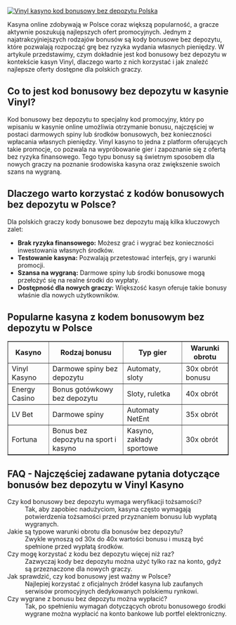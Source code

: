 [![Vinyl kasyno kod bonusowy bez depozytu Polska](https://123-caf.pages.dev/gitsignup.png)](https://vrmoo.ru/Bt82HjjY)

<div>     <p>Kasyna online zdobywają w Polsce coraz większą popularność, a gracze aktywnie poszukują najlepszych ofert promocyjnych. Jednym z najatrakcyjniejszych rodzajów bonusów są kody bonusowe bez depozytu, które pozwalają rozpocząć grę bez ryzyka wydania własnych pieniędzy. W artykule przedstawimy, czym dokładnie jest kod bonusowy bez depozytu w kontekście kasyn Vinyl, dlaczego warto z nich korzystać i jak znaleźć najlepsze oferty dostępne dla polskich graczy.</p>      <h2>Co to jest kod bonusowy bez depozytu w kasynie Vinyl?</h2>     <p>Kod bonusowy bez depozytu to specjalny kod promocyjny, który po wpisaniu w kasynie online umożliwia otrzymanie bonusu, najczęściej w postaci darmowych spiny lub środków bonusowych, bez konieczności wpłacania własnych pieniędzy. Vinyl kasyno to jedna z platform oferujących takie promocje, co pozwala na wypróbowanie gier i zapoznanie się z ofertą bez ryzyka finansowego. Tego typu bonusy są świetnym sposobem dla nowych graczy na poznanie środowiska kasyna oraz zwiększenie swoich szans na wygraną.</p>      <h2>Dlaczego warto korzystać z kodów bonusowych bez depozytu w Polsce?</h2>     <p>Dla polskich graczy kody bonusowe bez depozytu mają kilka kluczowych zalet:</p>     <ul>       <li><strong>Brak ryzyka finansowego:</strong> Możesz grać i wygrać bez konieczności inwestowania własnych środków.</li>       <li><strong>Testowanie kasyna:</strong> Pozwalają przetestować interfejs, gry i warunki promocji.</li>       <li><strong>Szansa na wygraną:</strong> Darmowe spiny lub środki bonusowe mogą przełożyć się na realne środki do wypłaty.</li>       <li><strong>Dostępność dla nowych graczy:</strong> Większość kasyn oferuje takie bonusy właśnie dla nowych użytkowników.</li>     </ul>      <h2>Popularne kasyna z kodem bonusowym bez depozytu w Polsce</h2>     <table border="1" cellpadding="5" cellspacing="0">       <thead>         <tr>           <th>Kasyno</th>           <th>Rodzaj bonusu</th>           <th>Typ gier</th>           <th>Warunki obrotu</th>         </tr>       </thead>       <tbody>         <tr>           <td>Vinyl Kasyno</td>           <td>Darmowe spiny bez depozytu</td>           <td>Automaty, sloty</td>           <td>30x obrót bonusu</td>         </tr>         <tr>           <td>Energy Casino</td>           <td>Bonus gotówkowy bez depozytu</td>           <td>Sloty, ruletka</td>           <td>40x obrót</td>         </tr>         <tr>           <td>LV Bet</td>           <td>Darmowe spiny</td>           <td>Automaty NetEnt</td>           <td>35x obrót</td>         </tr>         <tr>           <td>Fortuna</td>           <td>Bonus bez depozytu na sport i kasyno</td>           <td>Kasyno, zakłady sportowe</td>           <td>30x obrót</td>         </tr>       </tbody>     </table>      <h2>FAQ - Najczęściej zadawane pytania dotyczące bonusów bez depozytu w Vinyl Kasyno</h2>     <dl>       <dt>Czy kod bonusowy bez depozytu wymaga weryfikacji tożsamości?</dt>       <dd>Tak, aby zapobiec nadużyciom, kasyna często wymagają potwierdzenia tożsamości przed przyznaniem bonusu lub wypłatą wygranych.</dd>        <dt>Jakie są typowe warunki obrotu dla bonusów bez depozytu?</dt>       <dd>Zwykle wynoszą od 30x do 40x wartości bonusu i muszą być spełnione przed wypłatą środków.</dd>        <dt>Czy mogę korzystać z kodu bez depozytu więcej niż raz?</dt>       <dd>Zazwyczaj kody bez depozytu można użyć tylko raz na konto, gdyż są przeznaczone dla nowych graczy.</dd>        <dt>Jak sprawdzić, czy kod bonusowy jest ważny w Polsce?</dt>       <dd>Najlepiej korzystać z oficjalnych źródeł kasyna lub zaufanych serwisów promocyjnych dedykowanych polskiemu rynkowi.</dd>        <dt>Czy wygrane z bonusu bez depozytu można wypłacić?</dt>       <dd>Tak, po spełnieniu wymagań dotyczących obrotu bonusowego środki wygrane można wypłacić na konto bankowe lub portfel elektroniczny.</dd>     </dl>   </div>